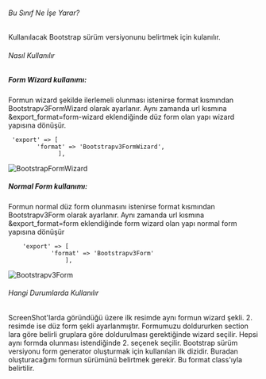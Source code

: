 ###### Bu Sınıf Ne İşe Yarar?

Kullanılacak Bootstrap sürüm versiyonunu belirtmek için kulanılır.

###### Nasıl Kullanılır

##### Form Wizard kullanımı:

Formun wizard şekilde ilerlemeli olunması istenirse format kısmından Bootstrapv3FormWizard olarak ayarlanır.
Aynı zamanda url kısmına &export_format=form-wizard eklendiğinde düz form olan yapı wizard yapısına dönüşür.
```
 'export' => [
        'format' => 'Bootstrapv3FormWizard',
              ],
```
![BootstrapFormWizard](https://s3.eu-central-1.amazonaws.com/static.testbank.az/uploads/files/15-1619427114-ok-image.png)



##### Normal Form kullanımı:
Formun normal düz form olunmasını istenirse format kısmından Bootstrapv3Form olarak ayarlanır.
Aynı zamanda url kısmına &export_format=form eklendiğinde form wizard olan yapı normal form yapısına dönüşür


```
    'export' => [
            'format' => 'Bootstrapv3Form'
                ],
```

![Bootstrapv3Form](https://s3.eu-central-1.amazonaws.com/static.testbank.az/uploads/files/15-1619427214-ok-image.png)




###### Hangi Durumlarda Kullanılır
ScreenShot'larda göründüğü üzere ilk resimde aynı formun wizard şekli. 2. resimde ise düz form şekli ayarlanmıştır.
Formumuzu doldururken section lara göre belirli gruplara göre doldurulması gerektiğinde wizard seçilir. Hepsi aynı
formda olunması istendiğinde 2. seçenek seçilir.
Bootstrap sürüm versiyonu form generator oluşturmak için kullanılan ilk dizidir.
Buradan oluşturacağımı formun sürümünü
belirtmek gerekir. Bu format class'ıyla belirtilir.




